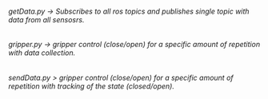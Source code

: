  ###### getData.py -> Subscribes to all ros topics and publishes single topic with data from all sensosrs. 
 ###### gripper.py ->  gripper control (close/open) for a specific amount of repetition with data collection.
 ###### sendData.py > gripper control (close/open) for a specific amount of repetition with tracking of the state (closed/open).

